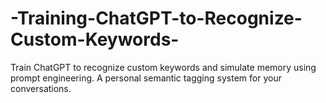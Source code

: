 # -Training-ChatGPT-to-Recognize-Custom-Keywords-
Train ChatGPT to recognize custom keywords and simulate memory using prompt engineering. A personal semantic tagging system for your conversations.

